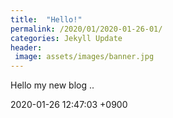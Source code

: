 ```yaml
---
title:  "Hello!"
permalink: /2020/01/2020-01-26-01/
categories: Jekyll Update
header:
 image: assets/images/banner.jpg
---
```

Hello my new blog ..

2020-01-26 12:47:03 +0900

